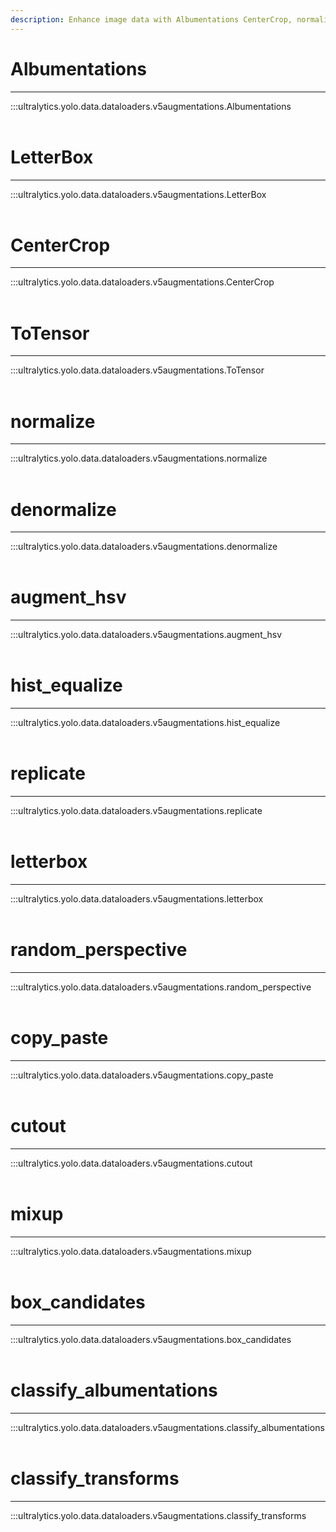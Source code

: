 ```yaml
---
description: Enhance image data with Albumentations CenterCrop, normalize, augment_hsv, replicate, random_perspective, cutout, & box_candidates.
---
```


# Albumentations
---
:::ultralytics.yolo.data.dataloaders.v5augmentations.Albumentations
<br><br>

# LetterBox
---
:::ultralytics.yolo.data.dataloaders.v5augmentations.LetterBox
<br><br>

# CenterCrop
---
:::ultralytics.yolo.data.dataloaders.v5augmentations.CenterCrop
<br><br>

# ToTensor
---
:::ultralytics.yolo.data.dataloaders.v5augmentations.ToTensor
<br><br>

# normalize
---
:::ultralytics.yolo.data.dataloaders.v5augmentations.normalize
<br><br>

# denormalize
---
:::ultralytics.yolo.data.dataloaders.v5augmentations.denormalize
<br><br>

# augment_hsv
---
:::ultralytics.yolo.data.dataloaders.v5augmentations.augment_hsv
<br><br>

# hist_equalize
---
:::ultralytics.yolo.data.dataloaders.v5augmentations.hist_equalize
<br><br>

# replicate
---
:::ultralytics.yolo.data.dataloaders.v5augmentations.replicate
<br><br>

# letterbox
---
:::ultralytics.yolo.data.dataloaders.v5augmentations.letterbox
<br><br>

# random_perspective
---
:::ultralytics.yolo.data.dataloaders.v5augmentations.random_perspective
<br><br>

# copy_paste
---
:::ultralytics.yolo.data.dataloaders.v5augmentations.copy_paste
<br><br>

# cutout
---
:::ultralytics.yolo.data.dataloaders.v5augmentations.cutout
<br><br>

# mixup
---
:::ultralytics.yolo.data.dataloaders.v5augmentations.mixup
<br><br>

# box_candidates
---
:::ultralytics.yolo.data.dataloaders.v5augmentations.box_candidates
<br><br>

# classify_albumentations
---
:::ultralytics.yolo.data.dataloaders.v5augmentations.classify_albumentations
<br><br>

# classify_transforms
---
:::ultralytics.yolo.data.dataloaders.v5augmentations.classify_transforms
<br><br>